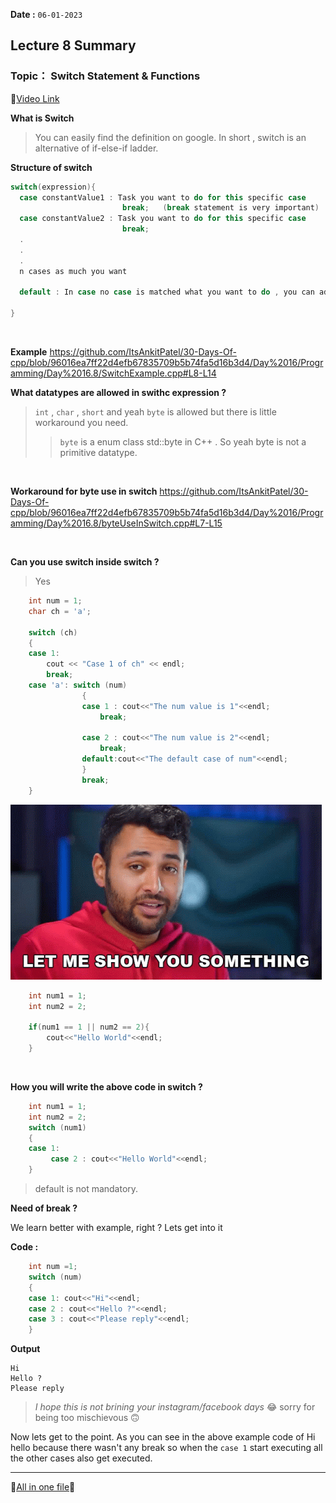 **Date :** `06-01-2023`
## Lecture 8 Summary
### Topic： Switch Statement & Functions
📍[Video Link](https://www.youtube.com/watch?v=8nNqk2NPbRA&list=PLDzeHZWIZsToJ9zSl4-5BfOBzAR0fm--f&index=8)

**What is Switch**
>You can easily find the definition on google. In short , switch is an alternative of if-else-if ladder.


**Structure of switch**
```c++
switch(expression){
  case constantValue1 : Task you want to do for this specific case
                         break;   (break statement is very important)
  case constantValue2 : Task you want to do for this specific case
                         break;
  .
  .
  .
  n cases as much you want
  
  default : In case no case is matched what you want to do , you can add that here

}
```
<br>

**Example**
https://github.com/ItsAnkitPatel/30-Days-Of-cpp/blob/96016ea7ff22d4efb67835709b5b74fa5d16b3d4/Day%2016/Programming/Day%2016.8/SwitchExample.cpp#L8-L14

**What datatypes are allowed in swithc expression ?**
> `int` , `char` , `short` and yeah `byte` is allowed but there is little workaround you need.
> > `byte` is a enum class std::byte in C++ . So yeah byte is not a primitive datatype.

<br>

**Workaround for byte use in switch**
https://github.com/ItsAnkitPatel/30-Days-Of-cpp/blob/96016ea7ff22d4efb67835709b5b74fa5d16b3d4/Day%2016/Programming/Day%2016.8/byteUseInSwitch.cpp#L7-L15

<br>

**Can you use switch inside switch ?**
>Yes

```c++
    int num = 1;
    char ch = 'a';

    switch (ch)
    {
    case 1:
        cout << "Case 1 of ch" << endl;
        break;
    case 'a': switch (num)
                {
                case 1 : cout<<"The num value is 1"<<endl;
                    break;
                
                case 2 : cout<<"The num value is 2"<<endl;
                    break;
                default:cout<<"The default case of num"<<endl;
                }
                break;
    }
```


<img alt="Let me show you something" src="/media/gifs/show-you-something.gif">

```c++
    int num1 = 1;
    int num2 = 2;

    if(num1 == 1 || num2 == 2){
        cout<<"Hello World"<<endl;
    }
```
<br>

**How you will write the above code in switch ?**

```c++
    int num1 = 1;
    int num2 = 2;
    switch (num1)
    {
    case 1:
         case 2 : cout<<"Hello World"<<endl;
    }
```
>default is not mandatory.

**Need of break ?**

We learn better with example, right ? Lets get into it

**Code :**
```c++
    int num =1;
    switch (num)
    {
    case 1: cout<<"Hi"<<endl;
    case 2 : cout<<"Hello ?"<<endl;
    case 3 : cout<<"Please reply"<<endl;
    }
```

**Output**

```
Hi
Hello ?
Please reply
```
>*I hope this is not brining your instagram/facebook days* 😂 sorry for being too mischievous 🙃

Now lets get to the point. As you can see in the above example code of Hi hello because there wasn't any break so when the `case 1` start executing
all the other cases also get executed.


<hr>
  
  📑[All in one file](/Journey_so_far.md)📍
